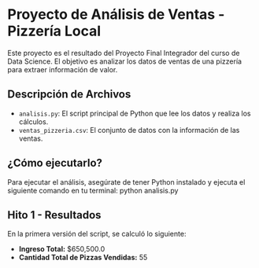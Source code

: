 # Proyecto de Análisis de Ventas - Pizzería Local
Este proyecto es el resultado del Proyecto Final Integrador del curso de Data Science.
El objetivo es analizar los datos de ventas de una pizzería para extraer información de valor.


## Descripción de Archivos
* `analisis.py`: El script principal de Python que lee los datos y realiza los cálculos.
* `ventas_pizzeria.csv`: El conjunto de datos con la información de las ventas.


## ¿Cómo ejecutarlo?
Para ejecutar el análisis, asegúrate de tener Python instalado y ejecuta el siguiente comando en tu terminal:
python analisis.py
## Hito 1 - Resultados
En la primera versión del script, se calculó lo siguiente:


* **Ingreso Total:** $650,500.0
* **Cantidad Total de Pizzas Vendidas:** 55
